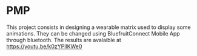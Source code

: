 # PMP
This project consists in designing a wearable matrix used to display some animations. They can be changed using BluefruitConnect Mobile App through bluetooth. The results are avalaible at https://youtu.be/k0zYPIlKWe0
